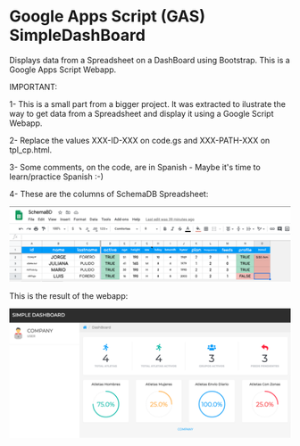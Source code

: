 # Google Apps Script (GAS) SimpleDashBoard

Displays data from a Spreadsheet on a DashBoard using Bootstrap. This is a Google Apps Script Webapp.

IMPORTANT:

1- This is a small part from a bigger project. It was extracted to ilustrate the way to get data from a Spreadsheet and display it using a Google Script Webapp.

2- Replace the values XXX-ID-XXX on code.gs and XXX-PATH-XXX on tpl_cp.html.

3- Some comments, on the code, are in Spanish - Maybe it's time to learn/practice Spanish :-) 

4- These are the columns of SchemaDB Spreadsheet:

![](images/SS_SchemaDB.png)

This is the result of the webapp:

![](images/dashboard.png)
